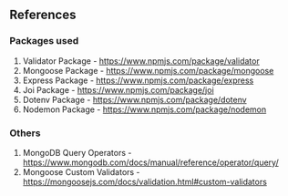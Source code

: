 ## References

### Packages used

1. Validator Package - https://www.npmjs.com/package/validator
2. Mongoose Package - https://www.npmjs.com/package/mongoose
3. Express Package - https://www.npmjs.com/package/express
4. Joi Package - https://www.npmjs.com/package/joi
5. Dotenv Package - https://www.npmjs.com/package/dotenv
6. Nodemon Package - https://www.npmjs.com/package/nodemon

### Others

1. MongoDB Query Operators - https://www.mongodb.com/docs/manual/reference/operator/query/
2. Mongoose Custom Validators - https://mongoosejs.com/docs/validation.html#custom-validators